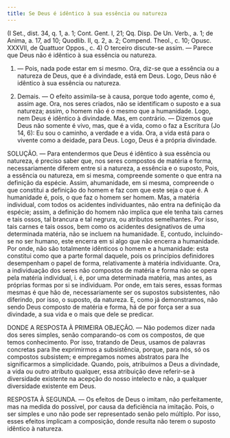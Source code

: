 ```yaml
---
title: Se Deus é idêntico à sua essência ou natureza
---
```


(I Set., dist. 34, q. 1, a. 1; Cont. Gent. I, 21; Qq. Disp. De Un. Verb., a. 1; de Anima, a. 17, ad 10; Quodlib. II, q. 2, a. 2; Compend. Theol., c. 10; Opusc. XXXVII, de Quattuor Oppos., c. 4)
  O terceiro discute-se assim. — Parece que Deus não é idêntico à sua essência ou natureza.  

1. — Pois, nada pode estar em si mesmo. Ora, diz-se que a essência ou a natureza de Deus, que é a divindade, está em Deus. Logo, Deus não é idêntico à sua essência ou natureza.  

2. Demais. — O efeito assimila-se à causa, porque todo agente, como é, assim age. Ora, nos seres criados, não se identificam o suposto e a sua natureza; assim, o homem não é o mesmo que a humanidade. Logo, nem Deus é idêntico à divindade.  Mas, em contrário. — Dizemos que Deus não somente é vivo, mas, que é a vida, como o faz a Escritura (Jo 14, 6): Eu sou o caminho, a verdade e a vida. Ora, a vida está para o vivente como a deidade, para Deus. Logo, Deus é a própria divindade.  

SOLUÇÃO. — Para entendermos que Deus é idêntico à sua essência ou natureza, é preciso saber que, nos seres compostos de matéria e forma, necessariamente diferem entre si a natureza, a essência e o suposto, Pois, a essência ou natureza, em si mesma, compreende somente o que entra na definição da espécie. Assim, ahumanidade, em si mesma, compreende o que constitui a definição do homem e faz com que este seja o que é. A humanidade é, pois, o que faz o homem ser homem. Mas, a matéria individual, com todos os acidentes individuantes, não entra na definição da espécie; assim, a definição do homem não implica que ele tenha tais carnes e tais ossos, tal brancura e tal negrura, ou atributos semelhantes. Por isso, tais carnes e tais ossos, bem como os acidentes designativos de uma determinada matéria, não se incluem na humanidade. E, contudo, incluindo-se no ser humano, este encerra em si algo que não encerra a humanidade. Por onde, não são totalmente idênticos o homem e a humanidade: esta constitui como que a parte formal daquele, pois os princípios definidores desempenham o papel de forma, relativamente à matéria individuante. Ora, a individuação dos seres não compostos de matéria e forma não se opera pela matéria individual, i. é, por uma determinada matéria, mas antes, as próprias formas por si se individuam. Por onde, em tais seres, essas formas mesmas é que hão de, necessariamente ser os supostos subsistentes, não diferindo, por isso, o suposto, da natureza. E, como já demonstramos, não sendo Deus composto de matéria e forma, há de por força ser a sua divindade, a sua vida e o mais que dele se predicar.  

DONDE A RESPOSTA À PRIMEIRA OBJEÇÃO. — Não podemos dizer nada dos seres simples, senão comparando-os com os compostos, de que temos conhecimento. Por isso, tratando de Deus, usamos de palavras concretas para lhe exprimirmos a subsistência, porque, para nós, só os compostos subsistem; e empregamos nomes abstratos para lhe significarmos a simplicidade. Quando, pois, atribuímos a Deus a divindade, a vida ou outro atributo qualquer, essa atribuição deve referir-se à diversidade existente na acepção do nosso intelecto e não, a qualquer diversidade existente em Deus.  

RESPOSTA À SEGUNDA. — Os efeitos de Deus o imitam, não perfeitamente, mas na medida do possível, por causa da deficiência na imitação. Pois, o ser simples e uno não pode ser representado senão pelo múltiplo. Por isso, esses efeitos implicam a composição, donde resulta não terem o suposto idêntico à natureza.